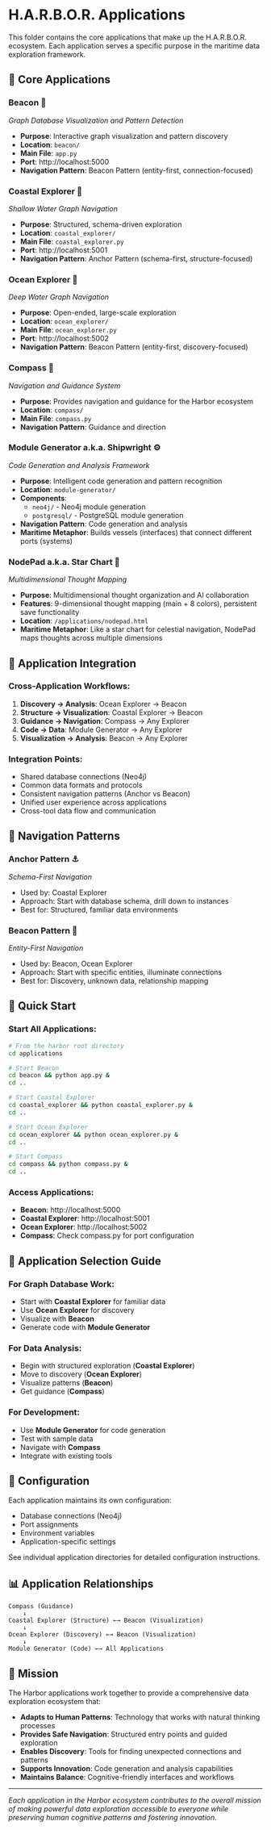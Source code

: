 # H.A.R.B.O.R. Applications

This folder contains the core applications that make up the H.A.R.B.O.R. ecosystem. Each application serves a specific purpose in the maritime data exploration framework.

## 🚢 Core Applications

### **Beacon** 🔦
*Graph Database Visualization and Pattern Detection*
- **Purpose**: Interactive graph visualization and pattern discovery
- **Location**: `beacon/`
- **Main File**: `app.py`
- **Port**: http://localhost:5000
- **Navigation Pattern**: Beacon Pattern (entity-first, connection-focused)

### **Coastal Explorer** 🧭
*Shallow Water Graph Navigation*
- **Purpose**: Structured, schema-driven exploration
- **Location**: `coastal_explorer/`
- **Main File**: `coastal_explorer.py`
- **Port**: http://localhost:5001
- **Navigation Pattern**: Anchor Pattern (schema-first, structure-focused)

### **Ocean Explorer** 🌊
*Deep Water Graph Navigation*
- **Purpose**: Open-ended, large-scale exploration
- **Location**: `ocean_explorer/`
- **Main File**: `ocean_explorer.py`
- **Port**: http://localhost:5002
- **Navigation Pattern**: Beacon Pattern (entity-first, discovery-focused)

### **Compass** 🧭
*Navigation and Guidance System*
- **Purpose**: Provides navigation and guidance for the Harbor ecosystem
- **Location**: `compass/`
- **Main File**: `compass.py`
- **Navigation Pattern**: Guidance and direction

### **Module Generator a.k.a. Shipwright** ⚙️
*Code Generation and Analysis Framework*
- **Purpose**: Intelligent code generation and pattern recognition
- **Location**: `module-generator/`
- **Components**:
  - `neo4j/` - Neo4j module generation
  - `postgresql/` - PostgreSQL module generation
- **Navigation Pattern**: Code generation and analysis
- **Maritime Metaphor**: Builds vessels (interfaces) that connect different ports (systems)

### **NodePad a.k.a. Star Chart** 📝
*Multidimensional Thought Mapping*
- **Purpose**: Multidimensional thought organization and AI collaboration
- **Features**: 9-dimensional thought mapping (main + 8 colors), persistent save functionality
- **Location**: `/applications/nodepad.html`
- **Maritime Metaphor**: Like a star chart for celestial navigation, NodePad maps thoughts across multiple dimensions

## 🔗 Application Integration

### **Cross-Application Workflows**:
1. **Discovery → Analysis**: Ocean Explorer → Beacon
2. **Structure → Visualization**: Coastal Explorer → Beacon
3. **Guidance → Navigation**: Compass → Any Explorer
4. **Code → Data**: Module Generator → Any Explorer
5. **Visualization → Analysis**: Beacon → Any Explorer

### **Integration Points**:
- Shared database connections (Neo4j)
- Common data formats and protocols
- Consistent navigation patterns (Anchor vs Beacon)
- Unified user experience across applications
- Cross-tool data flow and communication

## 🧭 Navigation Patterns

### **Anchor Pattern** ⚓
*Schema-First Navigation*
- Used by: Coastal Explorer
- Approach: Start with database schema, drill down to instances
- Best for: Structured, familiar data environments

### **Beacon Pattern** 🔦
*Entity-First Navigation*
- Used by: Beacon, Ocean Explorer
- Approach: Start with specific entities, illuminate connections
- Best for: Discovery, unknown data, relationship mapping

## 🚀 Quick Start

### **Start All Applications**:
```bash
# From the harbor root directory
cd applications

# Start Beacon
cd beacon && python app.py &
cd ..

# Start Coastal Explorer
cd coastal_explorer && python coastal_explorer.py &
cd ..

# Start Ocean Explorer
cd ocean_explorer && python ocean_explorer.py &
cd ..

# Start Compass
cd compass && python compass.py &
cd ..
```

### **Access Applications**:
- **Beacon**: http://localhost:5000
- **Coastal Explorer**: http://localhost:5001
- **Ocean Explorer**: http://localhost:5002
- **Compass**: Check compass.py for port configuration

## 🎯 Application Selection Guide

### **For Graph Database Work**:
- Start with **Coastal Explorer** for familiar data
- Use **Ocean Explorer** for discovery
- Visualize with **Beacon**
- Generate code with **Module Generator**

### **For Data Analysis**:
- Begin with structured exploration (**Coastal Explorer**)
- Move to discovery (**Ocean Explorer**)
- Visualize patterns (**Beacon**)
- Get guidance (**Compass**)

### **For Development**:
- Use **Module Generator** for code generation
- Test with sample data
- Navigate with **Compass**
- Integrate with existing tools

## 🔧 Configuration

Each application maintains its own configuration:
- Database connections (Neo4j)
- Port assignments
- Environment variables
- Application-specific settings

See individual application directories for detailed configuration instructions.

## 📊 Application Relationships

```
Compass (Guidance)
    ↓
Coastal Explorer (Structure) ←→ Beacon (Visualization)
    ↓
Ocean Explorer (Discovery) ←→ Beacon (Visualization)
    ↓
Module Generator (Code) ←→ All Applications
```

## 🎯 Mission

The Harbor applications work together to provide a comprehensive data exploration ecosystem that:
- **Adapts to Human Patterns**: Technology that works with natural thinking processes
- **Provides Safe Navigation**: Structured entry points and guided exploration
- **Enables Discovery**: Tools for finding unexpected connections and patterns
- **Supports Innovation**: Code generation and analysis capabilities
- **Maintains Balance**: Cognitive-friendly interfaces and workflows

---

*Each application in the Harbor ecosystem contributes to the overall mission of making powerful data exploration accessible to everyone while preserving human cognitive patterns and fostering innovation.* 
